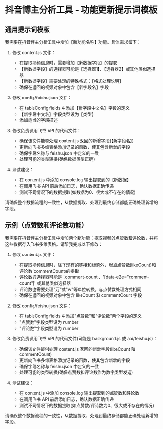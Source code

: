 # 抖音博主分析工具 - 功能更新提示词模板

## 通用提示词模板

我需要在抖音博主分析工具中增加【新功能名称】功能。具体需求如下：

1. 修改 content.js 文件：
   - 在提取视频信息时，需要增加【新数据字段】的提取
   - 【新数据字段】的选择器可能是【选择器1】、【选择器2】或其他类似选择器
   - 【新数据字段】需要处理的特殊格式：【格式处理说明】
   - 确保在返回的视频对象中包含【新字段名】字段

2. 修改 config/feishu.json 文件：
   - 在 tableConfig.fields 中添加【新字段中文名】字段的定义
   - 【新字段中文名】字段类型设为【类型】
   - 添加适当的字段描述

3. 修改负责调用飞书 API 的代码文件：
   - 确保该文件能够处理 content.js 返回的新增字段(【新字段名】)
   - 更新向飞书多维表格添加记录的函数，使其包含新增的字段
   - 确保字段名称与 feishu.json 中定义的一致
   - 处理可能的类型转换(确保数据类型正确)

4. 测试建议：
   - 在 content.js 中添加 console.log 输出提取到的【新数据】
   - 在调用飞书 API 前后添加日志，确认数据正确传递
   - 测试不同情况下的数据提取(如数据为0、很大或不存在的情况)

请确保整个数据流程的一致性，从数据提取、处理到最终存储都能正确处理新增的字段。

## 示例（点赞数和评论数功能）

我需要在抖音博主分析工具中增加两个新功能：提取视频的点赞数和评论数，并将这些数据存入飞书多维表格。请帮我完成以下修改：

1. 修改 content.js 文件：
   - 在提取视频信息时，除了现有的链接和标题外，增加点赞数(likeCount)和评论数(commentCount)的提取
   - 评论数的选择器可能是 '.comment-count'、'[data-e2e="comment-count"]' 或其他类似选择器
   - 评论数也需要处理"万"或"w"等单位转换，与点赞数处理方式相同
   - 确保在返回的视频对象中包含 likeCount 和 commentCount 字段

2. 修改 config/feishu.json 文件：
   - 在 tableConfig.fields 中添加"点赞数"和"评论数"两个字段的定义
   - "点赞数"字段类型设为 number
   - "评论数"字段类型设为 number

3. 修改负责调用飞书 API 的代码文件(可能是 background.js 或 api/feishu.js)：
   - 确保该文件能够处理 content.js 返回的新增字段(likeCount 和 commentCount)
   - 更新向飞书多维表格添加记录的函数，使其包含新增的字段
   - 确保字段名称与 feishu.json 中定义的一致
   - 处理可能的类型转换(确保点赞数和评论数作为数字类型发送)

4. 测试建议：
   - 在 content.js 中添加 console.log 输出提取到的点赞数和评论数
   - 在调用飞书 API 前后添加日志，确认数据正确传递
   - 测试不同情况下的数据提取(如点赞数/评论数为0、很大或不存在的情况)

请确保整个数据流程的一致性，从数据提取、处理到最终存储都能正确处理新增的字段。
